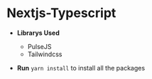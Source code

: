 # Nextjs-Typescript

- **Librarys Used**

  - PulseJS
  - Tailwindcss

- **Run** `yarn install` to install all the packages
